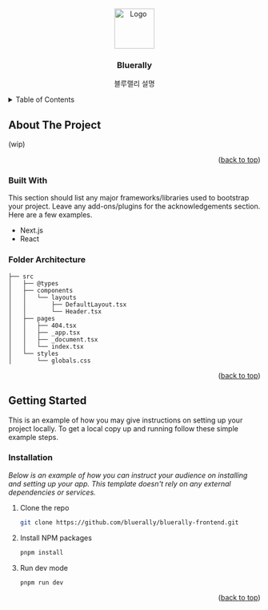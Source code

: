 <a name="readme-top"></a>

<!-- PROJECT LOGO -->
<br />
<div align="center">
  <a href="https://github.com/othneildrew/Best-README-Template">
    <img src="images/logo.png" alt="Logo" width="80" height="80">
  </a>

  <h3 align="center">Bluerally</h3>

  <p align="center">
    블루랠리 설명
  </p>
</div>

<!-- TABLE OF CONTENTS -->
<details>
  <summary>Table of Contents</summary>
  <ol>
    <li>
      <a href="#about-the-project">About The Project</a>
      <ul>
        <li><a href="#built-with">Built With</a></li>
      </ul>
    </li>
    <li>
      <a href="#getting-started">Getting Started</a>
      <ul>
        <li><a href="#installation">Installation</a></li>
      </ul>
    </li>
  </ol>
</details>

<!-- ABOUT THE PROJECT -->

## About The Project

(wip)

<p align="right">(<a href="#readme-top">back to top</a>)</p>

### Built With

This section should list any major frameworks/libraries used to bootstrap your project. Leave any add-ons/plugins for the acknowledgements section. Here are a few examples.

- Next.js
- React

### Folder Architecture

```
├── src
│   ├── @types
│   ├── components
│   │   └── layouts
│   │       ├── DefaultLayout.tsx
│   │       └── Header.tsx
│   ├── pages
│   │   ├── 404.tsx
│   │   ├── _app.tsx
│   │   ├── _document.tsx
│   │   └── index.tsx
│   └── styles
│       └── globals.css
```

<p align="right">(<a href="#readme-top">back to top</a>)</p>

<!-- GETTING STARTED -->

## Getting Started

This is an example of how you may give instructions on setting up your project locally.
To get a local copy up and running follow these simple example steps.

### Installation

_Below is an example of how you can instruct your audience on installing and setting up your app. This template doesn't rely on any external dependencies or services._

1. Clone the repo
   ```sh
   git clone https://github.com/bluerally/bluerally-frontend.git
   ```
2. Install NPM packages
   ```sh
   pnpm install
   ```
3. Run dev mode
   ```sh
   pnpm run dev
   ```

<p align="right">(<a href="#readme-top">back to top</a>)</p>
